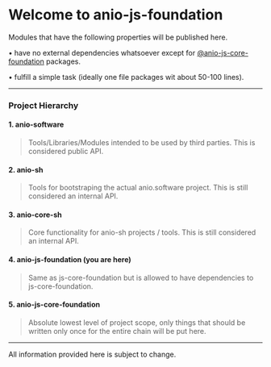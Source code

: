 # Welcome to anio-js-foundation

Modules that have the following properties will be published here.

• have no external dependencies whatsoever except for [@anio-js-core-foundation](https://github.com/anio-js-core-foundation) packages.

• fulfill a simple task (ideally one file packages wit about 50-100 lines). 


---

### Project Hierarchy

#### 1. anio-software

> Tools/Libraries/Modules intended to be used by third parties. This is considered public API.
   
#### 2. anio-sh

> Tools for bootstraping the actual anio.software project. This is still considered an internal API.

#### 3. anio-core-sh

> Core functionality for anio-sh projects / tools. This is still considered an internal API. 

#### 4. anio-js-foundation (you are here)

> Same as js-core-foundation but is allowed to have dependencies to js-core-foundation.

#### 5. anio-js-core-foundation

> Absolute lowest level of project scope, only things that should be written only once for the entire chain will be put here.

---

All information provided here is subject to change.
